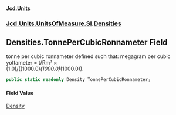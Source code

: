 #### [Jcd.Units](index.md 'index')
### [Jcd.Units.UnitsOfMeasure.SI](Jcd.Units.UnitsOfMeasure.SI.md 'Jcd.Units.UnitsOfMeasure.SI').[Densities](Densities.md 'Jcd.Units.UnitsOfMeasure.SI.Densities')

## Densities.TonnePerCubicRonnameter Field

tonne per cubic ronnameter defined such that: megagram per cubic yottameter = t/Rm³ ×  
(1.0)/((1000.0)*(1000.0)*(1000.0)).

```csharp
public static readonly Density TonnePerCubicRonnameter;
```

#### Field Value
[Density](Density.md 'Jcd.Units.UnitTypes.Density')
